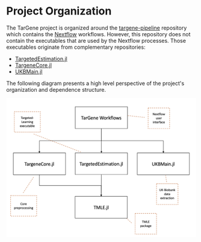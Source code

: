 # Project Organization

The TarGene project is organized around the [targene-pipeline](https://github.com/TARGENE/targene-pipeline) repository which contains the [Nextflow](https://www.nextflow.io/) workflows. However, this repository does not contain the executables that are used by the Nextflow processes. Those executables originate from complementary repositories:

- [TargetedEstimation.jl](https://github.com/TARGENE/TargetedEstimation.jl)
- [TargeneCore.jl](https://github.com/TARGENE/TargeneCore.jl)
- [UKBMain.jl](https://github.com/TARGENE/UKBMain.jl)

The following diagram presents a high level perspective of the project's organization and dependence structure.

![TarGene Organization](../assets/targene_organization.png)
